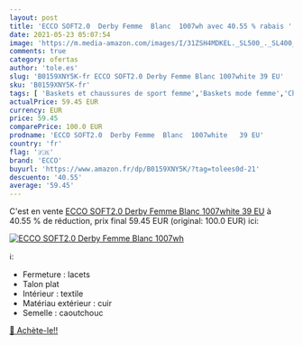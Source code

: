 ```yaml
---
layout: post
title: 'ECCO SOFT2.0  Derby Femme  Blanc  1007wh avec 40.55 % rabais '
date: 2021-05-23 05:07:54
image: 'https://m.media-amazon.com/images/I/31ZSH4MDKEL._SL500_._SL400_.jpg'
comments: true
category: ofertas
author: 'tole.es'
slug: 'B0159XNY5K-fr ECCO SOFT2.0 Derby Femme Blanc 1007white 39 EU'
sku: 'B0159XNY5K-fr'
tags: [ 'Baskets et chaussures de sport femme','Baskets mode femme','Chaussures','Chaussures et Sacs','Chaussures femme','ecco', ]
actualPrice: 59.45 EUR
currency: EUR
price: 59.45
comparePrice: 100.0 EUR
prodname: 'ECCO SOFT2.0  Derby Femme  Blanc  1007white   39 EU'
country: 'fr'
flag: '🇫🇷'
brand: 'ECCO'
buyurl: 'https://www.amazon.fr/dp/B0159XNY5K/?tag=tolees0d-21'
descuento: '40.55'
average: '59.45'
---
```


C'est en vente [ECCO SOFT2.0  Derby Femme  Blanc  1007white   39 EU](https://www.amazon.fr/dp/B0159XNY5K/?tag=tolees0d-21)  à  40.55 % de réduction, prix final  59.45 EUR (original: 100.0 EUR) ici:

[![ECCO SOFT2.0  Derby Femme  Blanc  1007wh](https://m.media-amazon.com/images/I/31ZSH4MDKEL._SL500_._SL400_.jpg)](https://www.amazon.fr/dp/B0159XNY5K/?tag=tolees0d-21)

ℹ️:

- Fermeture : lacets
- Talon plat
- Intérieur : textile
- Matériau extérieur : cuir
- Semelle : caoutchouc

[🛒 Achète-le!!](https://www.amazon.fr/dp/B0159XNY5K/?tag=tolees0d-21)
